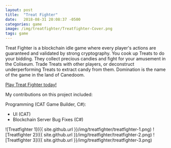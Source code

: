 ```yaml
---
layout: post
title:  "Treat Fighter"
date:   2018-08-31 20:08:37 -0500
categories: game
image: /img/treatfighter/Treatfighter-Cover.png
tags: game
---
```

Treat Fighter is a blockchain idle game where every player's actions are guaranteed and validated by strong cryptography. You cook up Treats to do your bidding. They collect precious candies and fight for your amusement in the Coliseum. Trade Treats with other players, or deconstruct underperforming Treats to extract candy from them. Domination is the name of the game in the land of Canedoom.

[Play Treat Fighter today!](http://www.treatfighter.com/)

My contributions on this project included:

Programming (CAT Game Builder, C#):
* UI (CAT)
* Blockchain Server Bug Fixes (C#)

![Treatfighter 1]({{ site.github.url }}/img/treatfighter/treatfighter-1.png)
![Treatfighter 2]({{ site.github.url }}/img/treatfighter/treatfighter-2.png)
![Treatfighter 3]({{ site.github.url }}/img/treatfighter/treatfighter-3.png)
